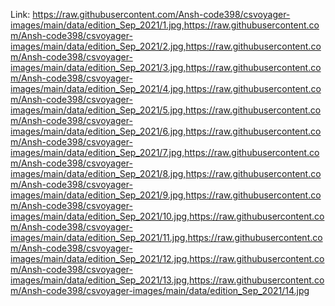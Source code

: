 Link: https://raw.githubusercontent.com/Ansh-code398/csvoyager-images/main/data/edition_Sep_2021/1.jpg,https://raw.githubusercontent.com/Ansh-code398/csvoyager-images/main/data/edition_Sep_2021/2.jpg,https://raw.githubusercontent.com/Ansh-code398/csvoyager-images/main/data/edition_Sep_2021/3.jpg,https://raw.githubusercontent.com/Ansh-code398/csvoyager-images/main/data/edition_Sep_2021/4.jpg,https://raw.githubusercontent.com/Ansh-code398/csvoyager-images/main/data/edition_Sep_2021/5.jpg,https://raw.githubusercontent.com/Ansh-code398/csvoyager-images/main/data/edition_Sep_2021/6.jpg,https://raw.githubusercontent.com/Ansh-code398/csvoyager-images/main/data/edition_Sep_2021/7.jpg,https://raw.githubusercontent.com/Ansh-code398/csvoyager-images/main/data/edition_Sep_2021/8.jpg,https://raw.githubusercontent.com/Ansh-code398/csvoyager-images/main/data/edition_Sep_2021/9.jpg,https://raw.githubusercontent.com/Ansh-code398/csvoyager-images/main/data/edition_Sep_2021/10.jpg,https://raw.githubusercontent.com/Ansh-code398/csvoyager-images/main/data/edition_Sep_2021/11.jpg,https://raw.githubusercontent.com/Ansh-code398/csvoyager-images/main/data/edition_Sep_2021/12.jpg,https://raw.githubusercontent.com/Ansh-code398/csvoyager-images/main/data/edition_Sep_2021/13.jpg,https://raw.githubusercontent.com/Ansh-code398/csvoyager-images/main/data/edition_Sep_2021/14.jpg
